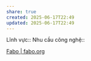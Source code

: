 ```yaml
---
share: true
created: 2025-06-17T22:49
updated: 2025-06-17T22:49
---
```

Lĩnh vực:: 
Nhu cầu công nghệ::

[Fabo \| fabo.org](https://fabo.org/)